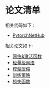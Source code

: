 # 论文清单

相关代码如下：

- [PytorchNetHub](https://github.com/bobo0810/PytorchNetHub)

相关论文如下:

- [网络&激活函数](Model.md)
- [轻量级网络](LightModel.md)
- [模型压缩](SlimModel.md)
- [训练策略](Train.md)
- [损失函数](https://github.com/bobo0810/FaceVerLoss)


